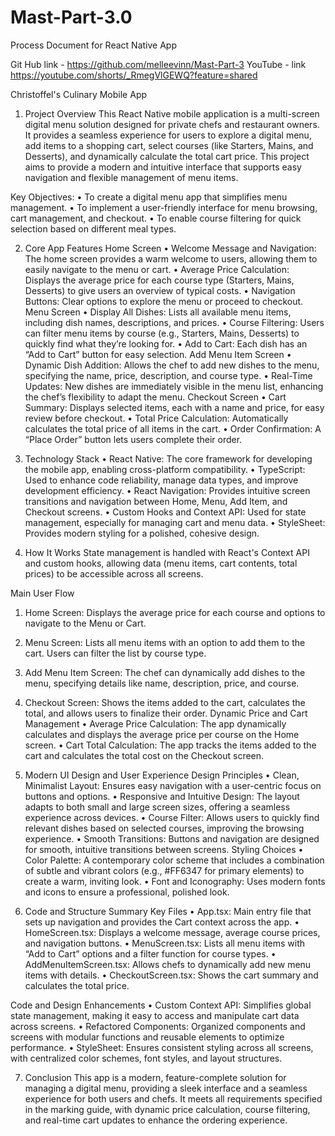 # Mast-Part-3.0

Process Document for React Native App

Git Hub link - https://github.com/melleevinn/Mast-Part-3
YouTube - link https://youtube.com/shorts/_RmegVlGEWQ?feature=shared

Christoffel's Culinary Mobile App

1. Project Overview
This React Native mobile application is a multi-screen digital menu solution designed for private chefs and restaurant owners. It provides a seamless experience for users to explore a digital menu, add items to a shopping cart, select courses (like Starters, Mains, and Desserts), and dynamically calculate the total cart price. This project aims to provide a modern and intuitive interface that supports easy navigation and flexible management of menu items.

Key Objectives:
•	To create a digital menu app that simplifies menu management.
•	To implement a user-friendly interface for menu browsing, cart management, and checkout.
•	To enable course filtering for quick selection based on different meal types.

2. Core App Features
Home Screen
•	Welcome Message and Navigation: The home screen provides a warm welcome to users, allowing them to easily navigate to the menu or cart.
•	Average Price Calculation: Displays the average price for each course type (Starters, Mains, Desserts) to give users an overview of typical costs.
•	Navigation Buttons: Clear options to explore the menu or proceed to checkout.
Menu Screen
•	Display All Dishes: Lists all available menu items, including dish names, descriptions, and prices.
•	Course Filtering: Users can filter menu items by course (e.g., Starters, Mains, Desserts) to quickly find what they’re looking for.
•	Add to Cart: Each dish has an “Add to Cart” button for easy selection.
Add Menu Item Screen
•	Dynamic Dish Addition: Allows the chef to add new dishes to the menu, specifying the name, price, description, and course type.
•	Real-Time Updates: New dishes are immediately visible in the menu list, enhancing the chef’s flexibility to adapt the menu.
Checkout Screen
•	Cart Summary: Displays selected items, each with a name and price, for easy review before checkout.
•	Total Price Calculation: Automatically calculates the total price of all items in the cart.
•	Order Confirmation: A “Place Order” button lets users complete their order.

3. Technology Stack
•	React Native: The core framework for developing the mobile app, enabling cross-platform compatibility.
•	TypeScript: Used to enhance code reliability, manage data types, and improve development efficiency.
•	React Navigation: Provides intuitive screen transitions and navigation between Home, Menu, Add Item, and Checkout screens.
•	Custom Hooks and Context API: Used for state management, especially for managing cart and menu data.
•	StyleSheet: Provides modern styling for a polished, cohesive design.

4. How It Works
State management is handled with React's Context API and custom hooks, allowing data (menu items, cart contents, total prices) to be accessible across all screens.

Main User Flow
1.	Home Screen: Displays the average price for each course and options to navigate to the Menu or Cart.
2.	Menu Screen: Lists all menu items with an option to add them to the cart. Users can filter the list by course type.
3.	Add Menu Item Screen: The chef can dynamically add dishes to the menu, specifying details like name, description, price, and course.
4.	Checkout Screen: Shows the items added to the cart, calculates the total, and allows users to finalize their order.
Dynamic Price and Cart Management
•	Average Price Calculation: The app dynamically calculates and displays the average price per course on the Home screen.
•	Cart Total Calculation: The app tracks the items added to the cart and calculates the total cost on the Checkout screen.

5.	Modern UI Design and User Experience
Design Principles
•	Clean, Minimalist Layout: Ensures easy navigation with a user-centric focus on buttons and options.
•	Responsive and Intuitive Design: The layout adapts to both small and large screen sizes, offering a seamless experience across devices.
•	Course Filter: Allows users to quickly find relevant dishes based on selected courses, improving the browsing experience.
•	Smooth Transitions: Buttons and navigation are designed for smooth, intuitive transitions between screens.
Styling Choices
•	Color Palette: A contemporary color scheme that includes a combination of subtle and vibrant colors (e.g., #FF6347 for primary elements) to create a warm, inviting look.
•	Font and Iconography: Uses modern fonts and icons to ensure a professional, polished look.

6. Code and Structure Summary
Key Files
•	App.tsx: Main entry file that sets up navigation and provides the Cart context across the app.
•	HomeScreen.tsx: Displays a welcome message, average course prices, and navigation buttons.
•	MenuScreen.tsx: Lists all menu items with “Add to Cart” options and a filter function for course types.
•	AddMenuItemScreen.tsx: Allows chefs to dynamically add new menu items with details.
•	CheckoutScreen.tsx: Shows the cart summary and calculates the total price. 

Code and Design Enhancements
•	Custom Context API: Simplifies global state management, making it easy to access and manipulate cart data across screens.
•	Refactored Components: Organized components and screens with modular functions and reusable elements to optimize performance.
•	StyleSheet: Ensures consistent styling across all screens, with centralized color schemes, font styles, and layout structures.

7. Conclusion
This app is a modern, feature-complete solution for managing a digital menu, providing a sleek interface and a seamless experience for both users and chefs. It meets all requirements specified in the marking guide, with dynamic price calculation, course filtering, and real-time cart updates to enhance the ordering experience.


